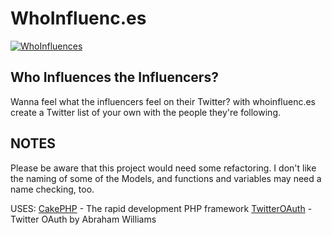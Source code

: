 WhoInfluenc.es
=======

[![WhoInfluences](http://whoinfluenc.es/img/who-influences-logo-bigger.png)](http://whoinfluenc.es)

Who Influences the Influencers?
----------------
Wanna feel what the influencers feel on their Twitter? with whoinfluenc.es create a Twitter list of your own with the people they're following. 


NOTES
----------------
Please be aware that this project would need some refactoring.
I don't like the naming of some of the Models, and functions and variables may need a name checking, too.

USES:
[CakePHP](http://www.cakephp.org) - The rapid development PHP framework
[TwitterOAuth](http://abrah.am) - Twitter OAuth by Abraham Williams
